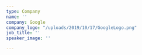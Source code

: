 ```yaml
---
type: Company
name: ''
company: Google
company_logo: "/uploads/2019/10/17/GoogleLogo.png"
job_title: ''
speaker_image: ''

---
```

